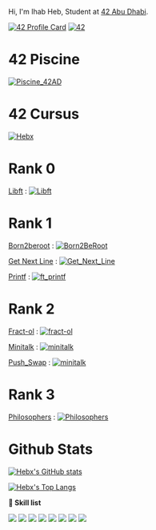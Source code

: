 Hi, I'm Ihab Heb, Student at [42 Abu Dhabi](https://42abudhabi.ae/).

[![42 Profile Card](https://1337-readme.vercel.app/api/profile?cursus=42cursus&dark=true&leet_logo=hide&login=ihormi)](https://github.com/Hebx)
[![42](https://badgen.net/badge/Born2Code/ihormi/yellow?cache=86400&icon=https://meta.intra.42.fr/assets/42_logo-7dfc9110a5319a308863b96bda33cea995046d1731cebb735e41b16255106c12.svg)](https://github.com/Hebx)

# 42 Piscine
[![Piscine_42AD](https://badge42.herokuapp.com/api/stats/ihormi?cursus=C%20Piscine)](https://github.com/Hebx/Piscine_42AD)

# 42 Cursus
[![Hebx](https://badge42.herokuapp.com/api/stats/ihormi?cursus=42Cursus)](https://github.com/Hebx)

# Rank 0
[Libft](https://github.com/Hebx/Libft) : [![Libft](https://badge42.herokuapp.com/api/project/ihormi/Libft)](https://github.com/Hebx/Libft)

# Rank 1
[Born2beroot](https://github.com/Hebx/Born2BeRoot) : [![Born2BeRoot](https://badge42.herokuapp.com/api/project/ihormi/Born2beroot)](https://github.com/Hebx/Born2BeRoot)

[Get Next Line](https://github.com/Hebx/Get_Next_Line) : [![Get_Next_Line](https://badge42.herokuapp.com/api/project/ihormi/get_next_line)](https://github.com/Hebx/Get_Next_Line)

[Printf](https://github.com/Hebx/ft_printf) : [![ft_printf](https://badge42.herokuapp.com/api/project/ihormi/ft_printf)](https://github.com/Hebx/ft_printf)

# Rank 2
[Fract-ol](https://github.com/Hebx/fract-ol) : [![fract-ol](https://badge42.herokuapp.com/api/project/ihormi/fract-ol)](https://github.com/Hebx/fract-ol)

[Minitalk](https://github.com/Hebx/minitalk) : [![minitalk](https://badge42.herokuapp.com/api/project/ihormi/minitalk)](https://github.com/Hebx/minitalk)

[Push_Swap](https://github.com/Hebx/push_swap) : [![minitalk](https://badge42.herokuapp.com/api/project/ihormi/push_swap)](https://github.com/Hebx/Push_Swap)

# Rank 3
[Philosophers](https://github.com/Hebx/Philosophers) : [![Philosophers](https://badge42.herokuapp.com/api/project/ihormi/philosophers)](https://github.com/Hebx/Philosophers)

# Github Stats

[![Hebx's GitHub stats](https://github-readme-stats.vercel.app/api?username=hebx&show_icons=true&theme=dracula)](https://github.com/Hebx)

[![Hebx's Top Langs](https://github-readme-stats.vercel.app/api/top-langs/?username=hebx&layout=compact&show_icons=true&theme=dracula)](https://github.com/Hebx)

**👷 Skill list**

<img src="https://img.shields.io/badge/javascript%20-%23323330.svg?&style=for-the-badge&logo=javascript&logoColor=%23F7DF1E"/> <img src="https://img.shields.io/badge/c%20-%2300599C.svg?&style=for-the-badge&logo=c&logoColor=white"/> <img src="https://img.shields.io/badge/markdown-%23000000.svg?&style=for-the-badge&logo=markdown&logoColor=white"/> <img src="https://img.shields.io/badge/shell_script%20-%23121011.svg?&style=for-the-badge&logo=gnu-bash&logoColor=white"/> <img src="https://img.shields.io/badge/express.js%20-%23404d59.svg?&style=for-the-badge"/> <img src="https://img.shields.io/badge/react%20-%2320232a.svg?&style=for-the-badge&logo=react&logoColor=%2361DAFB"/> <img src="https://img.shields.io/badge/github%20-%23121011.svg?&style=for-the-badge&logo=github&logoColor=white"/> <img src="https://img.shields.io/badge/docker%20-%230db7ed.svg?&style=for-the-badge&logo=docker&logoColor=white"/> 
